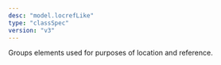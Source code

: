 ```yaml
---
desc: "model.locrefLike"
type: "classSpec"
version: "v3"
---
```


Groups elements used for purposes of location and reference.
